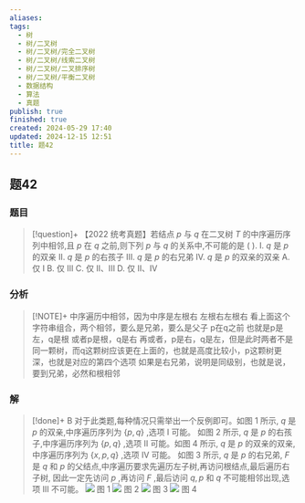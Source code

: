 ```yaml
---
aliases: 
tags:
  - 树
  - 树/二叉树
  - 树/二叉树/完全二叉树
  - 树/二叉树/线索二叉树
  - 树/二叉树/二叉排序树
  - 树/二叉树/平衡二叉树
  - 数据结构
  - 算法
  - 真题
publish: true
finished: true
created: 2024-05-29 17:40
updated: 2024-12-15 12:51
title: 题42
---
```

## 题42
### 题目
> [!question]+
> 【2022 统考真题】若结点 $p$ 与 $q$ 在二叉树 $T$ 的中序遍历序列中相邻,且 $p$ 在 $q$ 之前,则下列 $p$ 与 $q$ 的关系中,不可能的是 ( ).
> I. $q$ 是 $p$ 的双亲
> II. $q$ 是 $p$ 的右孩子
> III. $q$ 是 $p$ 的右兄弟
> IV. $q$ 是 $p$ 的双亲的双亲
> A. 仅 I 
> B. 仅 III 
> C. 仅 II、III 
> D. 仅 II、IV
### 分析
> [!NOTE]+
> 中序遍历中相邻，因为中序是左根右
> 左根右左根右
> 看上面这个字符串组合，两个相邻，要么是兄弟，要么是父子
> p在q之前
> 也就是p是左，q是根
> 或者p是根，q是右
> 再或者，p是右，q是左，但是此时两者不是同一颗树，而q这颗树应该更在上面的，也就是高度比较小，p这颗树更深，也就是对应的第四个选项
> 如果是右兄弟，说明是同级别，也就是说，要到兄弟，必然和根相邻
### 解
> [!done]+
> B
> 对于此类题,每种情况只需举出一个反例即可。如图 1 所示, $q$ 是 $p$ 的双亲,中序遍历序列为 $\{ p,q\}$ ,选项 I 可能。
> 如图 2 所示, $q$ 是 $p$ 的右孩子,中序遍历序列为 $\{ p,q\}$ ,选项 II 可能。如图 4 所示, $q$ 是 $p$ 的双亲的双亲,中序遍历序列为 $\{ x,p,q\}$ ,选项 IV 可能。
> 如图 3 所示, $q$ 是 $p$ 的右兄弟, $F$ 是 $q$ 和 $p$ 的父结点,中序遍历要求先遍历左子树,再访问根结点,最后遍历右子树, 因此一定先访问 $p$ ,再访问 $F$ ,最后访问 $q,p$ 和 $q$ 不可能相邻出现,选项 III 不可能。
> ![](https://img.hwenyi.tech/202408291628155.webp)
> 图 1
> ![](https://img.hwenyi.tech/202408291628156.webp)
> 图 2
> ![](https://img.hwenyi.tech/202408291628157.webp)
> 图 3
> ![](https://img.hwenyi.tech/202408291628158.webp)
> 图 4